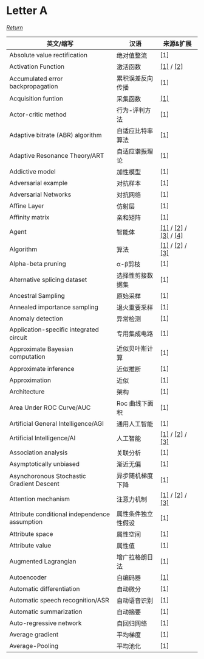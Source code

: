# Letter A
[*Return*](https://github.com/SyncedAI00/Artificial-Intelligence-Terminology/blob/master/README.md)

英文/缩写|汉语|来源&扩展
---|---|---
Absolute value rectification|绝对值整流|[1]
Activation Function|激活函数|[[1]](https://www.jiqizhixin.com/articles/75832471-bf67-4450-9173-ada016694ee8) / [[2]](https://www.jiqizhixin.com/articles/343a4328-2915-4b20-a770-9e8bc74dfc1a)
Accumulated error backpropagation|累积误差反向传播|[1]
Acquisition funtion|采集函数|[[1]](https://www.jiqizhixin.com/articles/2018-01-15-2)
Actor-critic method|行为-评判方法|[1]
Adaptive bitrate (ABR) algorithm|自适应比特率算法|[1]
Adaptive Resonance Theory/ART|自适应谐振理论|[1]
Addictive model|加性模型|[1]
Adversarial example|对抗样本|[1]
Adversarial Networks|对抗网络|[1]
Affine Layer|仿射层|[1]
Affinity matrix|亲和矩阵|[1]
Agent|智能体|[[1]](https://www.jiqizhixin.com/articles/83490ca4-3bb9-40fa-9306-366902430ade) / [[2]](https://www.jiqizhixin.com/articles/c3cfa8fe-3f1e-49bc-ae5e-0ea0720c0dd3) / [[3]](https://www.jiqizhixin.com/articles/3b85b031-aabe-4814-9da2-708da822c15e) / [[4]](https://www.jiqizhixin.com/articles/e8ebba0d-0c7e-4a95-9428-b17513e950ef)
Algorithm|算法|[[1]](https://www.jiqizhixin.com/articles/99633338-62ff-460e-b313-0ab7a38d6592) / [[2]](https://www.jiqizhixin.com/articles/90a896ca-c170-4cb9-b388-e27972d9888e) / [[3]](https://www.jiqizhixin.com/articles/66d2b476-1f96-452a-8bfc-1fbc2104e935)
Alpha-beta pruning|α-β剪枝|[1]
Alternative splicing dataset|选择性剪接数据集|[1]
Ancestral Sampling|原始采样|[1]
Annealed importance sampling|退火重要采样|[1]
Anomaly detection|异常检测|[1]
Application-speciﬁc integrated circuit|专用集成电路|[1]
Approximate Bayesian computation|近似贝叶斯计算|[1]
Approximate inference|近似推断|[1]
Approximation|近似|[1]
Architecture|架构|[1]
Area Under ROC Curve/AUC|Roc 曲线下面积|[1]
Artificial General Intelligence/AGI|通用人工智能|[1]
Artificial Intelligence/AI|人工智能|[[1]](https://www.jiqizhixin.com/articles/6c4d3c08-7da7-4eb3-94e4-39a1c62f8f14) / [[2]](https://www.jiqizhixin.com/articles/becd2fae-251d-4a7b-9138-0c23abc37bec) / [[3]](https://www.jiqizhixin.com/articles/384306f4-c2c3-4e31-b35f-42b33b605d53)
Association analysis|关联分析|[1]
Asymptotically unbiased|渐近无偏|[1]
Asynchoronous Stochastic Gradient Descent|异步随机梯度下降|[1]
Attention mechanism|注意力机制|[[1]](https://www.jiqizhixin.com/articles/826db510-639e-4e3d-9c1e-65e2a5297ab2) / [[2]](https://www.jiqizhixin.com/articles/dc109d2e-b297-4017-807d-705900e4923e) / [[3]](https://www.jiqizhixin.com/articles/5be2c12a-0e58-45fe-8478-26528b14cced)
Attribute conditional independence assumption |属性条件独立性假设|[1]
Attribute space|属性空间|[1]
Attribute value|属性值|[1]
Augmented Lagrangian|增广拉格朗日法|[1]
Autoencoder|自编码器|[[1]](https://www.jiqizhixin.com/articles/fa8b9e4a-6c75-403c-880c-9e695d0280c8)
Automatic diﬀerentiation|自动微分|[1]
Automatic speech recognition/ASR|自动语音识别|[1]
Automatic summarization|自动摘要|[1]
Auto-regressive network|自回归网络|[1]
Average gradient|平均梯度|[1]
Average-Pooling|平均池化|[1]
